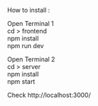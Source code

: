 How to install : 

Open Terminal 1
<br />
cd > frontend
<br />
npm install
<br />
npm run dev

Open Terminal 2
<br />
cd > server
<br />
npm install
<br />
npm start

Check http://localhost:3000/
